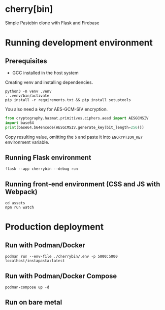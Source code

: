 # cherry[bin]

Simple Pastebin clone with Flask and Firebase

# Running development environment

## Prerequisites

- GCC installed in the host system

Creating venv and installing dependencies.

```
python3 -m venv .venv
. .venv/bin/activate
pip install -r requirements.txt && pip install setuptools
```

You also need a key for AES-GCM-SIV encryption.

```python
from cryptography.hazmat.primitives.ciphers.aead import AESGCMSIV
import base64
print(base64.b64encode(AESGCMSIV.generate_key(bit_length=256)))
```

Copy resulting value, omitting the `b` and paste it into `ENCRYPTION_KEY` environment variable.

## Running Flask environment

```
flask --app cherrybin --debug run
```

## Running front-end environment (CSS and JS with Webpack)

```
cd assets
npm run watch
```

# Production deployment

## Run with Podman/Docker

```
podman run --env-file ./cherrybin/.env -p 5000:5000 localhost/instapasta:latest
```

## Run with Podman/Docker Compose

```
podman-compose up -d
```

## Run on bare metal
